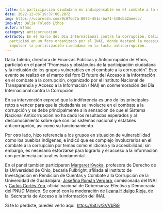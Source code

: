 ```yaml
---
title: La participación ciudadana es indispensable en el combate a la corrupción
date: 2022-12-06T19:37:06.287Z
img: https://ucarecdn.com/9c07cd7a-8073-451c-ba71-530cba2aeecc/
img-alt: Dalia Toledo Ethos
autor: Ethos
category: anticorrupcion
extracto: En el marco del Día Internacional contra la Corrupción, Dalia Toledo
  participó en un foro organizado por el INAI, donde destacó la necesidad de
  impulsar la participación ciudadana en la lucha anticorrupción.
---
```

Dalia Toledo, directora de Finanzas Públicas y Anticorrupción de Ethos, participó en el panel “Promesas y obstáculos de la participación ciudadana y la inclusión de los grupos vulnerables en el combate a la corrupción”. Este evento se realizó en el marco del foro El futuro del Acceso a la Información en el combate a la corrupción, organizado por el Instituto Nacional de Transparencia y Acceso a la Información (INAI) en conmemoración del Día Internacional contra la Corrupción.



En su intervención expresó que la indiferencia es uno de los principales retos a vencer para que la ciudadanía se involucre en el combate a la corrupción y se debe principalmente a la sensación de que el Sistema Nacional Anticorrupción no ha dado los resultados esperados y al desconocimiento sobre qué son los sistemas nacional y estatales anticorrupción, así como su funcionamiento. 



Por otro lado, hizo referencia a los grupos en situación de vulnerabilidad como los pueblos indígenas, e indicó que es complejo involucrarlos en el combate a la corrupción por temas como el idioma y la accesibilidad; sin embargo, es necesario esforzarse para lograrlo y el acceso a la información con pertinencia cultural es fundamental.



En el panel también participaron [Margaret Kwoka](https://moritzlaw.osu.edu/margaret-kwoka), profesora de Derecho de la Universidad de Ohio, becaria Fulbright, afiliada al Instituto de Investigación en Rendición de Cuentas y Combate a la Corrupción de la Universidad de Guadalajara; [Josefina Román Vergara](https://home.inai.org.mx/?page_id=1740), comisionada del INAI y [Carlos Cortés Zea](https://www.linkedin.com/in/carlos-cort%C3%A9s-zea-8b872086/?originalSubdomain=mx), oficial nacional de Gobernanza Efectiva y Democracia del PNUD México. Se contó con la moderación de [Ileana Hidalgo Rioja](https://www.linkedin.com/in/ileana-hidalgo-rioja-36719a150/), de la  Secretaría de Acceso a la Información del INAI.



Si te lo perdiste, puedes verlo aquí: <https://bit.ly/3VVbRj9>